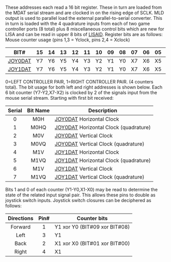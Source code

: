 These addresses each read a 16 bit register. These in turn
are loaded from the MDAT serial stream and are clocked in on
the rising edge of SCLK. MLD output is used to parallel load
the external parallel-to-serial converter. This in turn is
loaded with the 4 quadrature inputs from each of two game
controller ports (8 total) plus 8 miscellaneous control bits
which are new for LISA and can be read in upper 8 bits of
[LISAID](LISAID.md).
Register bits are as follows:
Mouse counter usage (pins 1,3 = Yclock, pins 2,4 = Xclock)

| BIT# | 15 | 14 | 13 | 12 | 11 | 10 | 09 | 08 | 07 | 06 | 05 | 04 | 03 | 02 | 01 | 00 |
|:-:|:-:|:-:|:-:|:-:|:-:|:-:|:-:|:-:|:-:|:-:|:-:|:-:|:-:|:-:|:-:|:-:|
| [JOY0DAT](JOYxDAT.md) | Y7 | Y6 | Y5 | Y4 | Y3 | Y2 | Y1 | Y0 | X7 | X6 | X5 | X4 | X3 | X2 | X1 | X0 |
| [JOY1DAT](JOYxDAT.md) | Y7 | Y6 | Y5 | Y4 | Y3 | Y2 | Y1 | Y0 | X7 | X6 | X5 | X4 | X3 | X2 | X1 | X0 |


0=LEFT CONTROLLER PAIR, 1=RIGHT CONTROLLER PAIR.
(4 counters total). The bit usage for both left and right
addresses is shown below. Each 6 bit counter (Y7-Y2,X7-X2) is
clocked by 2 of the signals input from the mouse serial
stream. Starting with first bit received:


| Serial | Bit Name | Description                             |
|:------:|:--------:|-----------------------------------------|
|   0    | M0H      | [JOY0DAT](JOYxDAT.md) Horizontal Clock                |
|   1    | M0HQ     | [JOY0DAT](JOYxDAT.md) Horizontal Clock (quadrature)   |
|   2    | M0V      | [JOY0DAT](JOYxDAT.md) Vertical Clock                  |
|   3    | M0VQ     | [JOY0DAT](JOYxDAT.md) Vertical Clock  (quadrature)    |
|   4    | M1V      | [JOY1DAT](JOYxDAT.md) Horizontal Clock                |
|   5    | M1VQ     | [JOY1DAT](JOYxDAT.md) Horizontal Clock (quadrature)   |
|   6    | M1V      | [JOY1DAT](JOYxDAT.md) Vertical Clock                  |
|   7    | M1VQ     | [JOY1DAT](JOYxDAT.md) Vertical Clock (quadrature)     |


Bits 1 and 0 of each counter (Y1-Y0,X1-X0) may be
read to determine the state of the related input signal pair.
This allows these pins to double as joystick switch inputs.
Joystick switch closures can be deciphered as follows:


| Directions | Pin# | Counter bits                    |
|:----------:|:----:|---------------------------------|
| Forward    |  1   | Y1 xor Y0 (BIT#09 xor BIT#08)   |
| Left       |  3   | Y1                              |
| Back       |  2   | X1 xor X0 (BIT#01 xor BIT#00)   |
| Right      |  4   | X1                              |